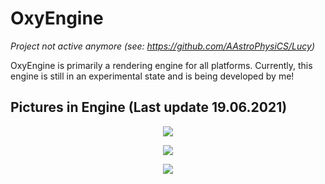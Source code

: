 # OxyEngine
*Project not active anymore (see: https://github.com/AAstroPhysiCS/Lucy)*

OxyEngine is primarily a rendering engine for all platforms. Currently, this engine is still in an experimental state and is being developed by me!

## Pictures in Engine (Last update 19.06.2021)

<p align="center"><img src="https://i.imgur.com/Red67Mx.png"/></p>

<p align="center"><img src="https://i.imgur.com/eRhEUki.png"/></p>

<p align="center"><img src="https://i.imgur.com/apOQ3wJ.png"/></p>
